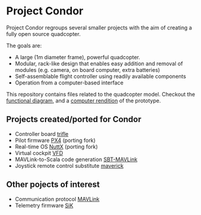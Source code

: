 # Project Condor

Project Condor regroups several smaller projects with the aim of creating a fully open source quadcopter.

The goals are:
- A large (1m diameter frame), powerful quadcopter.
- Modular, rack-like design that enables easy addition and removal of modules (e.g. camera, on board computer, extra batteries)
- Self-assemblable flight controller using readily available components
- Operation from a computer-based interface

This repository contains files related to the quadcopter model. Checkout the [functional diagram](functional.svg), and a [computer rendition](prototype/preview.png) of the prototype.

## Projects created/ported for Condor
 - Controller board [trifle](https://github.com/jodersky/trifle)
 - Pilot firmware [PX4](https://github.com/jodersky/px4-firmware) (porting fork)
 - Real-time OS [NuttX](https://github.com/jodersky/nuttx) (porting fork)
 - Virtual cockpit [VFD](https://github.com/jodersky/vfd)
 - MAVLink-to-Scala code generation [SBT-MAVLink](https://github.com/jodersky/sbt-mavlink)
 - Joystick remote control substitute [maverick](https://github.com/jodersky/maverick)

## Other pojects of interest
 - Communication protocol [MAVLink](https://github.com/mavlink/mavlink)
 - Telemetry firmware [SiK](https://github.com/tridge/SiK)
